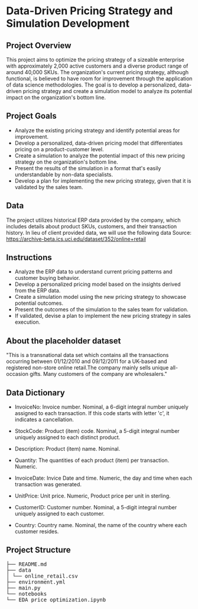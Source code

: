 # Data-Driven Pricing Strategy and Simulation Development

## Project Overview

This project aims to optimize the pricing strategy of a sizeable enterprise with approximately 2,000 active customers and a diverse product range of around 40,000 SKUs. The organization's current pricing strategy, although functional, is believed to have room for improvement through the application of data science methodologies. The goal is to develop a personalized, data-driven pricing strategy and create a simulation model to analyze its potential impact on the organization's bottom line.

## Project Goals

- Analyze the existing pricing strategy and identify potential areas for improvement.
- Develop a personalized, data-driven pricing model that differentiates pricing on a product-customer level.
- Create a simulation to analyze the potential impact of this new pricing strategy on the organization's bottom line.
- Present the results of the simulation in a format that's easily understandable by non-data specialists.
- Develop a plan for implementing the new pricing strategy, given that it is validated by the sales team.

## Data

The project utilizes historical ERP data provided by the company, which includes details about product SKUs, customers, and their transaction history. In lieu of client provided data, we will use the following data Source:
https://archive-beta.ics.uci.edu/dataset/352/online+retail

## Instructions

- Analyze the ERP data to understand current pricing patterns and customer buying behavior.
- Develop a personalized pricing model based on the insights derived from the ERP data.
- Create a simulation model using the new pricing strategy to showcase potential outcomes.
- Present the outcomes of the simulation to the sales team for validation.
- If validated, devise a plan to implement the new pricing strategy in sales execution.

## About the placeholder dataset

"This is a transnational data set which contains all the transactions occurring between 01/12/2010 and 09/12/2011 for a UK-based and registered non-store online retail.The company mainly sells unique all-occasion gifts. Many customers of the company are wholesalers."

## Data Dictionary

- InvoiceNo: Invoice number. Nominal, a 6-digit integral number uniquely assigned to each transaction. If this code starts with letter 'c', it indicates a cancellation.

- StockCode: Product (item) code. Nominal, a 5-digit integral number uniquely assigned to each distinct product.

- Description: Product (item) name. Nominal.

- Quantity: The quantities of each product (item) per transaction. Numeric.

- InvoiceDate: Invice Date and time. Numeric, the day and time when each transaction was generated.

- UnitPrice: Unit price. Numeric, Product price per unit in sterling.

- CustomerID: Customer number. Nominal, a 5-digit integral number uniquely assigned to each customer.

- Country: Country name. Nominal, the name of the country where each customer resides.

## Project Structure

<pre>
├── README.md
├── data
│ └── online_retail.csv
├── environment.yml
├── main.py
└── notebooks
└── EDA_price_optimization.ipynb
</pre>
